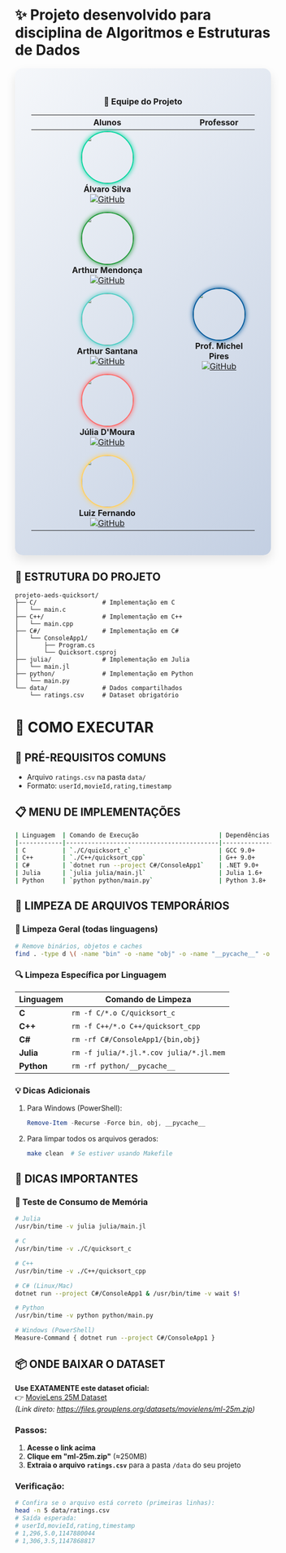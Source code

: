 
# ✨ Projeto desenvolvido para disciplina de Algoritmos e Estruturas de Dados

<div align="center" style="background: linear-gradient(135deg, #f5f7fa 0%, #c3cfe2 100%); padding: 2rem; border-radius: 15px; box-shadow: 0 10px 20px rgba(0,0,0,0.1);">

### 👥 Equipe do Projeto

| **Alunos** | **Professor** |
|:----------:|:-------------:|
| <div style="display: flex; flex-wrap: wrap; justify-content: center; gap: 15px; max-width: 600px;"><div style="flex: 1 0 180px;"><a href="https://github.com/alvaroajs"><img src="https://github.com/alvaroajs.png" width="100" style="border-radius: 50%; box-shadow: 0 0 10px #06D6A0; border: 2px solid #06D6A0;"></a><br>**Álvaro Silva**<br>[![GitHub](https://img.shields.io/badge/@alvaroajs-06D6A0?style=flat-square&logo=github)](https://github.com/alvaroajs)</div><div style="flex: 1 0 180px;"><a href="https://github.com/ImArthz"><img src="https://github.com/ImArthz.png" width="100" style="border-radius: 50%; box-shadow: 0 0 10px #239A3B; border: 2px solid #239A3B;"></a><br>**Arthur Mendonça**<br>[![GitHub](https://img.shields.io/badge/@ImArthz-239A3B?style=flat-square&logo=github)](https://github.com/ImArthz)</div><div style="flex: 1 0 180px;"><a href="https://github.com/Rutrama"><img src="https://github.com/Rutrama.png" width="100" style="border-radius: 50%; box-shadow: 0 0 10px #4ECDC4; border: 2px solid #4ECDC4;"></a><br>**Arthur Santana**<br>[![GitHub](https://img.shields.io/badge/@Rutrama-4ECDC4?style=flat-square&logo=github)](https://github.com/Rutrama)</div></div><div style="display: flex; flex-wrap: wrap; justify-content: center; gap: 15px; margin-top: 15px;"><div style="flex: 1 0 180px;"><a href="https://github.com/msjujubr"><img src="https://github.com/msjujubr.png" width="100" style="border-radius: 50%; box-shadow: 0 0 10px #FF6B6B; border: 2px solid #FF6B6B;"></a><br>**Júlia D'Moura**<br>[![GitHub](https://img.shields.io/badge/@msjujubr-FF6B6B?style=flat-square&logo=github)](https://github.com/msjujubr)</div><div style="flex: 1 0 180px;"><a href="https://github.com/LuizFernandosq"><img src="https://github.com/LuizFernandosq.png" width="100" style="border-radius: 50%; box-shadow: 0 0 10px #FFD166; border: 2px solid #FFD166;"></a><br>**Luiz Fernando**<br>[![GitHub](https://img.shields.io/badge/@LuizFernandosq-FFD166?style=flat-square&logo=github)](https://github.com/fernando-horita-siratuti)</div></div> | <a href="https://github.com/mpiress"><img src="https://github.com/mpiress.png" width="100" style="border-radius: 50%; box-shadow: 0 0 10px #00599C; border: 2px solid #00599C;"></a><br>**Prof. Michel Pires**<br>[![GitHub](https://img.shields.io/badge/@mpiress-00599C?style=flat-square&logo=github)](https://github.com/mpiress) |

</div>


## 📂 ESTRUTURA DO PROJETO
```text
projeto-aeds-quicksort/
├── C/                  # Implementação em C
│   └── main.c
├── C++/                # Implementação em C++
│   └── main.cpp
├── C#/                 # Implementação em C# 
│   └── ConsoleApp1/
│       ├── Program.cs
│       └── Quicksort.csproj
├── julia/              # Implementação em Julia
│   └── main.jl
├── python/             # Implementação em Python
│   └── main.py
└── data/               # Dados compartilhados
    └── ratings.csv     # Dataset obrigatório
```
# 🚀 COMO EXECUTAR



## 🔹 PRÉ-REQUISITOS COMUNS
- Arquivo `ratings.csv` na pasta `data/`
- Formato: `userId,movieId,rating,timestamp`

## 📋 MENU DE IMPLEMENTAÇÕES
```bash
| Linguagem  | Comando de Execução                      | Dependências   |
|------------|------------------------------------------|----------------|
| C          | `./C/quicksort_c`                        | GCC 9.0+       |
| C++        | `./C++/quicksort_cpp`                    | G++ 9.0+       |
| C#         | `dotnet run --project C#/ConsoleApp1`    | .NET 9.0+      |
| Julia      | `julia julia/main.jl`                    | Julia 1.6+     |
| Python     | `python python/main.py`                  | Python 3.8+    |
```
## 🧹 LIMPEZA DE ARQUIVOS TEMPORÁRIOS

### 🔧 Limpeza Geral (todas linguagens)
```bash
# Remove binários, objetos e caches
find . -type d \( -name "bin" -o -name "obj" -o -name "__pycache__" -o -name "*.o" -o -name "*.out" \) -exec rm -rf {} +
```

### 🔍 Limpeza Específica por Linguagem

| Linguagem  | Comando de Limpeza                          |
|------------|---------------------------------------------|
| **C**      | `rm -f C/*.o C/quicksort_c`                 |
| **C++**    | `rm -f C++/*.o C++/quicksort_cpp`           |
| **C#**     | `rm -rf C#/ConsoleApp1/{bin,obj}`           |
| **Julia**  | `rm -f julia/*.jl.*.cov julia/*.jl.mem`     |
| **Python** | `rm -rf python/__pycache__`                 |

### 💡 Dicas Adicionais
1. Para Windows (PowerShell):
   ```powershell
   Remove-Item -Recurse -Force bin, obj, __pycache__
   ```
2. Para limpar todos os arquivos gerados:
   ```bash
   make clean  # Se estiver usando Makefile
   ```

## 📌 DICAS IMPORTANTES

### 🧠 Teste de Consumo de Memória

```bash
# Julia
/usr/bin/time -v julia julia/main.jl

# C
/usr/bin/time -v ./C/quicksort_c

# C++
/usr/bin/time -v ./C++/quicksort_cpp

# C# (Linux/Mac)
dotnet run --project C#/ConsoleApp1 & /usr/bin/time -v wait $!

# Python
/usr/bin/time -v python python/main.py

# Windows (PowerShell)
Measure-Command { dotnet run --project C#/ConsoleApp1 }
```

## 📦 ONDE BAIXAR O DATASET

**Use EXATAMENTE este dataset oficial:**  
👉 [MovieLens 25M Dataset](https://grouplens.org/datasets/movielens/25m/)  
*(Link direto: https://files.grouplens.org/datasets/movielens/ml-25m.zip)*

### Passos:
1. **Acesse o link acima**  
2. **Clique em "ml-25m.zip"** (≈250MB)  
3. **Extraia o arquivo `ratings.csv`** para a pasta `/data` do seu projeto

### Verificação:
```bash
# Confira se o arquivo está correto (primeiras linhas):
head -n 5 data/ratings.csv
# Saída esperada:
# userId,movieId,rating,timestamp
# 1,296,5.0,1147880044
# 1,306,3.5,1147868817
```

